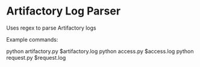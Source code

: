 # Artifactory Log Parser
Uses regex to parse Artifactory logs

Example commands:

python artifactory.py $artifactory.log
python access.py $access.log
python request.py $request.log

